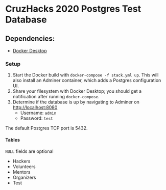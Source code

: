 # CruzHacks 2020 Postgres Test Database
## Dependencies:
 - [Docker Desktop](https://www.docker.com/products/docker-desktop)
### Setup
1. Start the Docker build with `docker-compose -f stack.yml up`. This will also install an Adminer container, which adds a Postgres configuration UI.
2. Share your filesystem with Docker Desktop; you should get a notification after running `docker-compose`. 
3. Determine if the database is up by navigating to Adminer on [http://localhost:8080](http://localhost:8080) 
    - Username: `admin`
    - Password: `test`

The default Postgres TCP port is 5432.

#### Tables 
`NULL` fields are optional
 - Hackers
 - Volunteers
 - Mentors
 - Organizers
 - Test 

 

